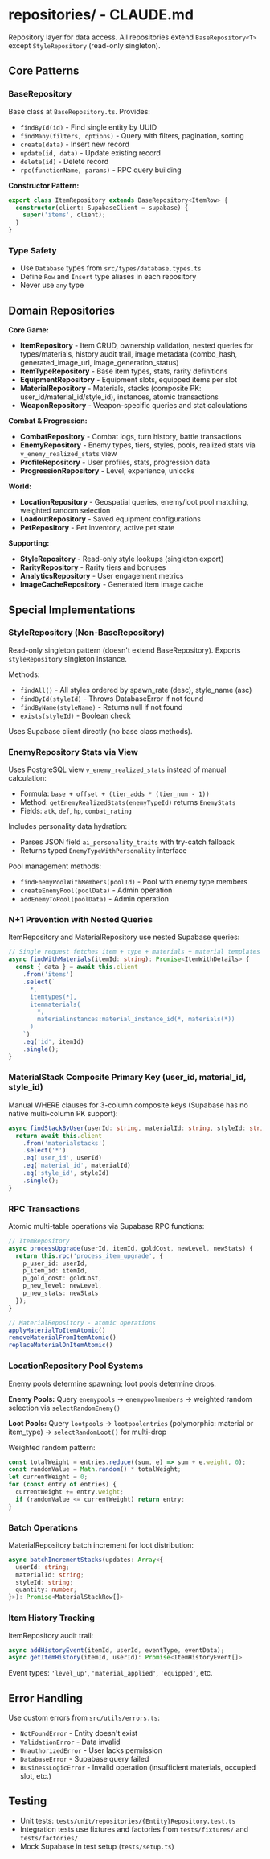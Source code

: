 # repositories/ - CLAUDE.md

Repository layer for data access. All repositories extend `BaseRepository<T>` except `StyleRepository` (read-only singleton).

## Core Patterns

### BaseRepository<T>
Base class at `BaseRepository.ts`. Provides:
- `findById(id)` - Find single entity by UUID
- `findMany(filters, options)` - Query with filters, pagination, sorting
- `create(data)` - Insert new record
- `update(id, data)` - Update existing record
- `delete(id)` - Delete record
- `rpc(functionName, params)` - RPC query building

**Constructor Pattern:**
```typescript
export class ItemRepository extends BaseRepository<ItemRow> {
  constructor(client: SupabaseClient = supabase) {
    super('items', client);
  }
}
```

### Type Safety
- Use `Database` types from `src/types/database.types.ts`
- Define `Row` and `Insert` type aliases in each repository
- Never use `any` type

## Domain Repositories

**Core Game:**
- **ItemRepository** - Item CRUD, ownership validation, nested queries for types/materials, history audit trail, image metadata (combo_hash, generated_image_url, image_generation_status)
- **ItemTypeRepository** - Base item types, stats, rarity definitions
- **EquipmentRepository** - Equipment slots, equipped items per slot
- **MaterialRepository** - Materials, stacks (composite PK: user_id/material_id/style_id), instances, atomic transactions
- **WeaponRepository** - Weapon-specific queries and stat calculations

**Combat & Progression:**
- **CombatRepository** - Combat logs, turn history, battle transactions
- **EnemyRepository** - Enemy types, tiers, styles, pools, realized stats via `v_enemy_realized_stats` view
- **ProfileRepository** - User profiles, stats, progression data
- **ProgressionRepository** - Level, experience, unlocks

**World:**
- **LocationRepository** - Geospatial queries, enemy/loot pool matching, weighted random selection
- **LoadoutRepository** - Saved equipment configurations
- **PetRepository** - Pet inventory, active pet state

**Supporting:**
- **StyleRepository** - Read-only style lookups (singleton export)
- **RarityRepository** - Rarity tiers and bonuses
- **AnalyticsRepository** - User engagement metrics
- **ImageCacheRepository** - Generated item image cache

## Special Implementations

### StyleRepository (Non-BaseRepository)
Read-only singleton pattern (doesn't extend BaseRepository). Exports `styleRepository` singleton instance.

Methods:
- `findAll()` - All styles ordered by spawn_rate (desc), style_name (asc)
- `findById(styleId)` - Throws DatabaseError if not found
- `findByName(styleName)` - Returns null if not found
- `exists(styleId)` - Boolean check

Uses Supabase client directly (no base class methods).

### EnemyRepository Stats via View
Uses PostgreSQL view `v_enemy_realized_stats` instead of manual calculation:
- Formula: `base + offset + (tier_adds * (tier_num - 1))`
- Method: `getEnemyRealizedStats(enemyTypeId)` returns `EnemyStats`
- Fields: `atk`, `def`, `hp`, `combat_rating`

Includes personality data hydration:
- Parses JSON field `ai_personality_traits` with try-catch fallback
- Returns typed `EnemyTypeWithPersonality` interface

Pool management methods:
- `findEnemyPoolWithMembers(poolId)` - Pool with enemy type members
- `createEnemyPool(poolData)` - Admin operation
- `addEnemyToPool(poolData)` - Admin operation

### N+1 Prevention with Nested Queries
ItemRepository and MaterialRepository use nested Supabase queries:

```typescript
// Single request fetches item + type + materials + material templates
async findWithMaterials(itemId: string): Promise<ItemWithDetails> {
  const { data } = await this.client
    .from('items')
    .select(`
      *,
      itemtypes(*),
      itemmaterials(
        *,
        materialinstances:material_instance_id(*, materials(*))
      )
    `)
    .eq('id', itemId)
    .single();
}
```

### MaterialStack Composite Primary Key (user_id, material_id, style_id)
Manual WHERE clauses for 3-column composite keys (Supabase has no native multi-column PK support):

```typescript
async findStackByUser(userId: string, materialId: string, styleId: string) {
  return await this.client
    .from('materialstacks')
    .select('*')
    .eq('user_id', userId)
    .eq('material_id', materialId)
    .eq('style_id', styleId)
    .single();
}
```

### RPC Transactions
Atomic multi-table operations via Supabase RPC functions:

```typescript
// ItemRepository
async processUpgrade(userId, itemId, goldCost, newLevel, newStats) {
  return this.rpc('process_item_upgrade', {
    p_user_id: userId,
    p_item_id: itemId,
    p_gold_cost: goldCost,
    p_new_level: newLevel,
    p_new_stats: newStats
  });
}

// MaterialRepository - atomic operations
applyMaterialToItemAtomic()
removeMaterialFromItemAtomic()
replaceMaterialOnItemAtomic()
```

### LocationRepository Pool Systems
Enemy pools determine spawning; loot pools determine drops.

**Enemy Pools:** Query `enemypools` → `enemypoolmembers` → weighted random selection via `selectRandomEnemy()`

**Loot Pools:** Query `lootpools` → `lootpoolentries` (polymorphic: material or item_type) → `selectRandomLoot()` for multi-drop

Weighted random pattern:
```typescript
const totalWeight = entries.reduce((sum, e) => sum + e.weight, 0);
const randomValue = Math.random() * totalWeight;
let currentWeight = 0;
for (const entry of entries) {
  currentWeight += entry.weight;
  if (randomValue <= currentWeight) return entry;
}
```

### Batch Operations
MaterialRepository batch increment for loot distribution:

```typescript
async batchIncrementStacks(updates: Array<{
  userId: string;
  materialId: string;
  styleId: string;
  quantity: number;
}>): Promise<MaterialStackRow[]>
```

### Item History Tracking
ItemRepository audit trail:

```typescript
async addHistoryEvent(itemId, userId, eventType, eventData);
async getItemHistory(itemId, userId): Promise<ItemHistoryEvent[]>
```

Event types: `'level_up'`, `'material_applied'`, `'equipped'`, etc.

## Error Handling

Use custom errors from `src/utils/errors.ts`:
- `NotFoundError` - Entity doesn't exist
- `ValidationError` - Data invalid
- `UnauthorizedError` - User lacks permission
- `DatabaseError` - Supabase query failed
- `BusinessLogicError` - Invalid operation (insufficient materials, occupied slot, etc.)

## Testing
- Unit tests: `tests/unit/repositories/{Entity}Repository.test.ts`
- Integration tests use fixtures and factories from `tests/fixtures/` and `tests/factories/`
- Mock Supabase in test setup (`tests/setup.ts`)
